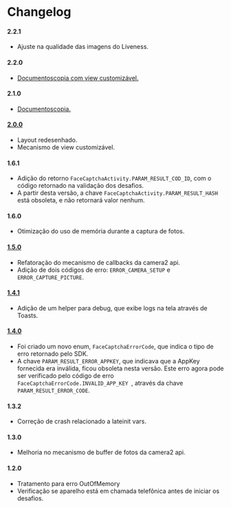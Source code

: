 # Changelog

#### 2.2.1
- Ajuste na qualidade das imagens do Liveness.

#### 2.2.0
- [Documentoscopia com view customizável.](Documentscopy-CustomView.md)

#### 2.1.0
- [Documentoscopia.](Documentscopy-Usage.md)

#### [2.0.0](Migration-Guide-2.0.0.md)
- Layout redesenhado.
- Mecanismo de view customizável.

#### 1.6.1
- Adição do retorno `FaceCaptchaActivity.PARAM_RESULT_COD_ID`, com o código retornado na validação dos desafios.
- A partir desta versão, a chave `FaceCaptchaActivity.PARAM_RESULT_HASH` está obsoleta, e não retornará valor nenhum.

#### 1.6.0
- Otimização do uso de memória durante a captura de fotos.

#### [1.5.0](Migration-Guide-1.5.0.md)
- Refatoração do mecanismo de callbacks da camera2 api.
- Adição de dois códigos de erro: `ERROR_CAMERA_SETUP` e `ERROR_CAPTURE_PICTURE`.

#### [1.4.1](Migration-Guide-1.4.1.md)
- Adição de um helper para debug, que exibe logs na tela através de Toasts.

#### [1.4.0](Migration-Guide-1.4.0.md)
- Foi criado um novo enum, `FaceCaptchaErrorCode`, que indica o tipo de erro retornado pelo SDK.
- A chave `PARAM_RESULT_ERROR_APPKEY`, que indicava que a AppKey fornecida era inválida, ficou obsoleta nesta versão. Este erro agora pode ser verificado pelo código de erro `FaceCaptchaErrorCode.INVALID_APP_KEY `, através da chave `PARAM_RESULT_ERROR_CODE`.

#### 1.3.2
- Correção de crash relacionado a lateinit vars.

#### 1.3.0
- Melhoria no mecanismo de buffer de fotos da camera2 api.

#### 1.2.0
- Tratamento para erro OutOfMemory
- Verificação se aparelho está em chamada telefônica antes de iniciar os desafios.
